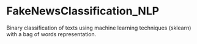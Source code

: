 # FakeNewsClassification_NLP
Binary classification of texts using machine learning techniques (sklearn) with a bag of words representation. 
